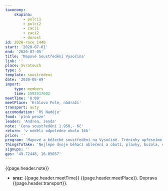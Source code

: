 ```yaml
---
taxonomy:
    skupina:
        - pulci1
        - pulci2
        - zaci1
        - zaci2
        - dorost
id: 2020-race_1440
start: '2020-07-01'
end: '2020-07-05'
title: 'Mapové Soustředění Vysočina'
link: ''
place: Svratouch
type: S
template: soustredeni
date: '2020-05-09'
import:
    type: members
    time: 1592517602
meetTime: '8:00'
meetPlace: 'Královo Pole, nádraží'
transport: auty
accomodation: 'RS Naděje'
food: 'plná penze'
leader: 'Andrea, Jenda'
note: 'Cena soustředění 1.950,- Kč'
return: 'v neděli odpoledne okolo 16h'
price: ''
program: 'Mapové a běžecké soustředění na Vysočině. Tréninky upřesníme v týdnu před akcí.'
thingsToTake: 'Nejlépe dvoje běhací oblečení a obutí, plavky, buzola, čip'
signups: ''
gps: '49.72448, 16.05057'
---
```

{{page.header.note}}
* **sraz**: {{page.header.meetTime}} {{page.header.meetPlace}}. Doprava {{page.header.transport}}.
